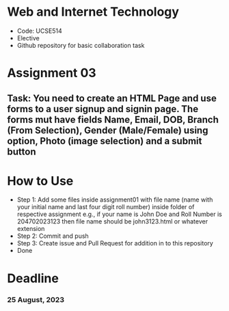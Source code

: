 # Web and Internet Technology
- Code: UCSE514
- Elective
- Github repository for basic collaboration task

# Assignment 03
## Task: You need to create an HTML Page and use forms to a user signup and signin page. The forms mut have fields Name, Email, DOB, Branch (From Selection), Gender (Male/Female) using option, Photo (image selection) and a submit button

# How to Use
- Step 1: Add some files inside assignment01 with file name (name with your initial name and last four digit roll number) inside folder of respective assignment e.g., if your name is John Doe and Roll Number is 204702023123 then file name should be john3123.html or whatever extension
- Step 2: Commit and push
- Step 3: Create issue and Pull Request for addition in to this repository
- Done

# Deadline
### 25 August, 2023
